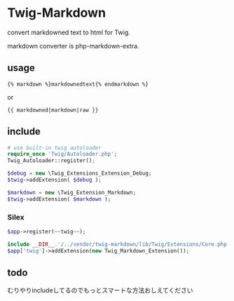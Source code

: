 # Twig-Markdown

convert markdowned text to html for Twig.

markdown converter is php-markdown-extra.

## usage

`{% markdown %}markdownedtext{% endmarkdown %}`

or

`{{ markdowned|markdown|raw }}`

## include

```php 
# use built-in twig autoloader
require_once 'Twig/Autoloader.php';
Twig_Autoloader::register();

$debug = new \Twig_Extensions_Extension_Debug;
$twig->addExtension( $debug );

$markdown = new \Twig_Extension_Markdown;
$twig->addExtension( $markdown );
```


### Silex

```php
$app->register(~~twig~~);

include __DIR__.'/../vendor/twig-markdown/lib/Twig/Extensions/Core.php';
$app['twig']->addExtension(new Twig_Markdown_Extension());
```

## todo

むりやりincludeしてるのでもっとスマートな方法おしえてください
